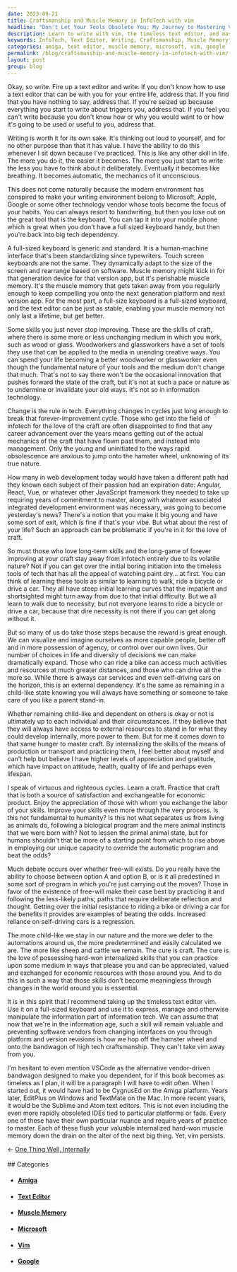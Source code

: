 ```yaml
---
date: 2023-09-21
title: Craftsmanship and Muscle Memory in InfoTech with vim
headline: "Don't Let Your Tools Obsolete You: My Journey to Mastering Vim for Lifelong Tech Craftsmanship"
description: Learn to write with vim, the timeless text editor, and master the craft of information technology. With vim, you can develop long-term skills and enjoy the satisfaction of mastering a craft that will remain valuable throughout your life.
keywords: InfoTech, Text Editor, Writing, Craftsmanship, Muscle Memory, Keyboard, Touch Screen, Microsoft, Apple, Google, Typewriter, Angular, React, Vue, JavaScript Framework, IDE, CygnusEd, Amiga, EditPlus, Windows, TextMate, Sublime, Atom, IDEs, Vim
categories: amiga, text editor, muscle memory, microsoft, vim, google
permalink: /blog/craftsmanship-and-muscle-memory-in-infotech-with-vim/
layout: post
group: blog
---
```



Okay, so write. Fire up a text editor and write. If you don't know how to use a
text editor that can be with you for your entire life, address that. If you
find that you have nothing to say, address that. If you're seized up because
everything you start to write about triggers you, address that. If you feel you
can't write because you don't know how or why you would want to or how it's
going to be used or useful to you, address that.

Writing is worth it for its own sake. It's thinking out loud to yourself, and
for no other purpose than that it has value. I have the ability to do this
whenever I sit down because I've practiced. This is like any other skill in
life. The more you do it, the easier it becomes. The more you just start to
write the less you have to think about it deliberately. Eventually it becomes
like breathing. It becomes automatic, the mechanics of it unconscious. 

This does not come naturally because the modern environment has conspired to
make your writing environment belong to Microsoft, Apple, Google or some other
technology vendor whose tools become the focus of your habits. You can always
resort to handwriting, but then you lose out on the great tool that is the
keyboard. You can tap it into your mobile phone which is great when you don't
have a full sized keyboard handy, but then you're back into big tech
dependency. 

A full-sized keyboard is generic and standard. It is a human-machine interface
that's been standardizing since typewriters. Touch screen keyboards are not the
same. They dynamically adapt to the size of the screen and rearrange based on
software. Muscle memory might kick in for that generation device for that
version app, but it's perishable muscle memory. It's the muscle memory that
gets taken away from you regularly enough to keep compelling you onto the next
generation platform and next version app. For the most part, a full-size
keyboard is a full-sized keyboard, and the text editor can be just as stable,
enabling your muscle memory not only last a lifetime, but get better.

Some skills you just never stop improving. These are the skills of craft, where
there is some more or less unchanging medium in which you work, such as wood or
glass. Woodworkers and glassworkers have a set of tools they use that can be
applied to the media in unending creative ways. You can spend your life
becoming a better woodworker or glassworker even though the fundamental nature
of your tools and the medium don't change that much. That's not to say there
won't be the occasional innovation that pushes forward the state of the craft,
but it's not at such a pace or nature as to undermine or invalidate your old
ways. It's not so in information technology.

Change is the rule in tech. Everything changes in cycles just long enough to
break that forever-improvement cycle. Those who get into the field of infotech
for the love of the craft are often disappointed to find that any career
advancement over the years means getting out of the actual mechanics of the
craft that have flown past them, and instead into management. Only the young
and uninitiated to the ways rapid obsolescence are anxious to jump onto the
hamster wheel, unknowing of its true nature. 

How many in web development today would have taken a different path had they
known each subject of their passion had an expiration date: Angular, React,
Vue, or whatever other JavaScript framework they needed to take up requiring
years of commitment to master, along with whatever associated integrated
development environment was necessary, was going to become yesterday's news?
There's a notion that you make it big young and have some sort of exit, which
is fine if that's your vibe. But what about the rest of your life? Such an
approach can be problematic if you're in it for the love of craft.

So must those who love long-term skills and the long-game of forever improving
at your craft stay away from infotech entirely due to its volatile nature? Not
if you can get over the initial boring initiation into the timeless tools of
tech that has all the appeal of watching paint dry... at first. You can think
of learning these tools as similar to learning to walk, ride a bicycle or drive
a car. They all have steep initial learning curves that the impatient and
shortsighted might turn away from due to that initial difficulty. But we all
learn to walk due to necessity, but not everyone learns to ride a bicycle or
drive a car, because that dire necessity is not there if you can get along
without it.

But so many of us do take those steps because the reward is great enough. We
can visualize and imagine ourselves as more capable people, better off and in
more possession of agency, or control over our own lives. Our number of choices
in life and diversity of decisions we can make dramatically expand. Those who
can ride a bike can access much activities and resources at much greater
distances, and those who can drive all the more so. While there is always car
services and even self-driving cars on the horizon, this is an external
dependency. It's the same as remaining in a child-like state knowing you will
always have something or someone to take care of you like a parent stand-in.

Whether remaining child-like and dependent on others is okay or not is
ultimately up to each individual and their circumstances. If they believe that
they will always have access to external resources to stand in for what they
could develop internally, more power to them. But for me it comes down to that
same hunger to master craft. By internalizing the skills of the means of
production or transport and practicing them, I feel better about myself and
can't help but believe I have higher levels of appreciation and gratitude,
which have impact on attitude, health, quality of life and perhaps even
lifespan.

I speak of virtuous and righteous cycles. Learn a craft. Practice that craft
that is both a source of satisfaction and exchangeable for economic product.
Enjoy the appreciation of those with whom you exchange the labor of your
skills. Improve your skills even more through the very process. Is this not
fundamental to humanity? Is this not what separates us from living as animals
do, following a biological program and the mere animal instincts that we were
born with? Not to lessen the primal animal state, but for humans shouldn't that
be more of a starting point from which to rise above in employing our unique
capacity to override the automatic program and beat the odds?

Much debate occurs over whether free-will exists. Do you really have the
ability to choose between option A and option B, or is it all predestined in
some sort of program in which you're just carrying out the moves? Those in
favor of the existence of free-will make their case best by practicing it and
following the less-likely paths; paths that require deliberate reflection and
thought. Getting over the initial resistance to riding a bike or driving a car
for the benefits it provides are examples of beating the odds. Increased
reliance on self-driving cars is a regression. 

The more child-like we stay in our nature and the more we defer to the
automations around us, the more predetermined and easily calculated we are. The
more like sheep and cattle we remain. The cure is craft. The cure is the love
of possessing hard-won internalized skills that you can practice upon some
medium in ways that please you and can be appreciated, valued and exchanged for
economic resources with those around you. And to do this in such a way that
those skills don't become meaningless through changes in the world around you
is essential.

It is in this spirit that I recommend taking up the timeless text editor vim.
Use it on a full-sized keyboard and use it to express, manage and otherwise
manipulate the information part of information tech. We can assume that now
that we're in the information age, such a skill will remain valuable and
preventing software vendors from changing interfaces on you through platform
and version revisions is how we hop off the hamster wheel and onto the
bandwagon of high tech craftsmanship. They can't take vim away from you.

I'm hesitant to even mention VSCode as the alternative vendor-driven bandwagon
designed to make you dependent, for if this book becomes as timeless as I plan,
it will be a paragraph I will have to edit often. When I started out, it would
have had to be CygnusEd on the Amiga platform. Years later, EditPlus on Windows
and TextMate on the Mac. In more recent years, it would be the Sublime and Atom
text editors. This is not even including the even more rapidly obsoleted IDEs
tied to particular platforms or fads. Every one of these have their own
particular nuance and require years of practice to master. Each of these flush
your valuable internalized hard-won muscle memory down the drain on the alter
of the next big thing. Yet, vim persists.








<div class="arrow-links"><div class="post-nav-prev"><span class="arrow">&larr;&nbsp;</span><a href="/blog/one-thing-well-internally/">One Thing Well, Internally</a></div> &nbsp; <div class="post-nav-next"><a href=""></a></div></div>
## Categories

<ul>
<li><h4><a href='/amiga/'>Amiga</a></h4></li>
<li><h4><a href='/text-editor/'>Text Editor</a></h4></li>
<li><h4><a href='/muscle-memory/'>Muscle Memory</a></h4></li>
<li><h4><a href='/microsoft/'>Microsoft</a></h4></li>
<li><h4><a href='/vim/'>Vim</a></h4></li>
<li><h4><a href='/google/'>Google</a></h4></li></ul>